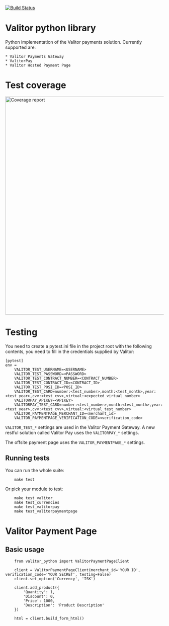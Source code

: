 [![Build Status](https://travis-ci.org/overcastsoftware/python-valitor.svg?branch=master)](https://travis-ci.org/overcastsoftware/python-valitor)

Valitor python library
========================

Python implementation of the Valitor payments solution. Currently supported are:

    * Valitor Payments Gateway
    * ValitorPay
    * Valitor Hosted Payment Page


Test coverage
=============
<img width="694" alt="Coverage report" src="https://user-images.githubusercontent.com/143557/114572408-fa9b2180-9c66-11eb-9140-0f64da2ebd2f.png">


Testing
=======

You need to create a pytest.ini file in the project root with the following contents, you need to fill in the credentials supplied by Valitor:

```
[pytest]
env =
    VALITOR_TEST_USERNAME=<USERNAME>
    VALITOR_TEST_PASSWORD=<PASSWORD>
    VALITOR_TEST_CONTRACT_NUMBER=<CONTRACT_NUMBER>
    VALITOR_TEST_CONTRACT_ID=<CONTRACT_ID>
    VALITOR_TEST_POSI_ID=<POSI_ID>
    VALITOR_TEST_CARD=number:<test_number>,month:<test_month>,year:<test_year>,cvv:<test_cvv>,virtual:<expected_virtual_number>
    VALITORPAY_APIKEY=<APIKEY>
    VALITORPAY_TEST_CARD=number:<test_number>,month:<test_month>,year:<test_year>,cvv:<test_cvv>,virtual:<virtual_test_number>
    VALITOR_PAYMENTPAGE_MERCHANT_ID=<merchant_id>
    VALITOR_PAYMENTPAGE_VERIFICATION_CODE=<verification_code>
```

`VALITOR_TEST_*` settings are used in the Valitor Payment Gateway. A new restful solution called Valitor Pay uses the `VALITORPAY_*` settings.

The offsite payment page uses the `VALITOR_PAYMENTPAGE_*` settings.

Running tests
-------------

You can run the whole suite:

```
    make test
````

Or pick your module to test:

```
    make test_valitor
    make test_currencies
    make test_valitorpay
    make test_valitorpaymentpage
```


Valitor Payment Page
=====================

Basic usage
-----------

```
    from valitor_python import ValitorPaymentPageClient

    client = ValitorPaymentPageClient(merchant_id='YOUR ID', verification_code='YOUR SECRET', testing=False)
    client.set_option('Currency', 'ISK')

    client.add_product({
        'Quantity': 1,
        'Discount': 0,
        'Price': 1000,
        'Description': 'Product Description'
    })

    html = client.build_form_html()

```
